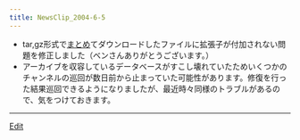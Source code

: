 ```yaml
---
title: NewsClip_2004-6-5
---
```

* tar,gz形式で[まとめ](/まとめ)てダウンロードしたファイルに拡張子が付加されない問題を修正しました（ベンさんありがとうございます。）
* アーカイブを収容しているデータベースがすこし壊れていたためいくつかのチャンネルの巡回が数日前から止まっていた可能性があります。修復を行った結果巡回できるようになりましたが、最近時々同様のトラブルがあるので、気をつけておきます。
<!--  -->




----

[Edit](https://github.com/vitroid/vitroid.github.io/edit/master/MD/NewsClip_2004-6-5.md)

